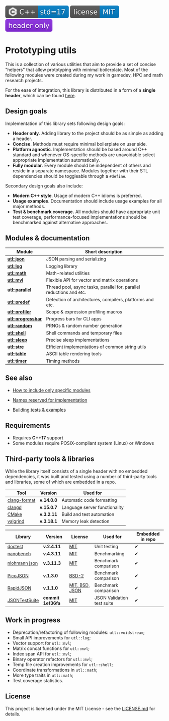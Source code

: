 [<img src ="docs/images/icon_cpp_std_17.svg">](https://en.wikipedia.org/wiki/C%2B%2B#Standardization)
[<img src ="docs/images/icon_license_mit.svg">](https://github.com/DmitriBogdanov/prototyping_utils/blob/master/LICENSE.md)
[<img src ="docs/images/icon_header_only.svg">](https://en.wikipedia.org/wiki/Header-only)

# Prototyping utils

This is a collection of various utilities that aim to provide a set of concise "helpers" that allow prototyping with minimal boilerplate. Most of the following modules were created during my work in gamedev, HPC and math research projects.

For the ease of integration, this library is distributed in a form of a **single header**, which can be found [here](https://github.com/DmitriBogdanov/prototyping_utils/blob/master/include/proto_utils.hpp).

## Design goals

Implementation of this library sets following design goals:

* **Header only**. Adding library to the project should be as simple as adding a header.
* **Concise**. Methods must require minimal boilerplate on user side.
* **Platform agnostic**. Implementation should be based around C++ standard and whenever OS-specific methods are unavoidable select appropriate implementation automatically.
* **Fully modular**. Every module should be independent of others and reside in a separate namespace. Modules together with their STL dependencies should be toggleable through a `#define`.

Secondary design goals also include:

* **Modern C++ style**. Usage of modern C++ idioms is preferred.
* **Usage examples**. Documentation should include usage examples for all major methods.
* **Test & benchmark coverage.** All modules should have appropriate unit test coverage, performance-focused implementations should be benchmarked against alternative approaches.

## Modules & documentation

| Module | Short description |
| - | - |
| [**utl::json**](https://github.com/DmitriBogdanov/prototyping_utils/blob/master/docs/module_json.md) | JSON parsing and serializing |
| [**utl::log**](https://github.com/DmitriBogdanov/prototyping_utils/blob/master/docs/module_log.md) | Logging library |
| [**utl::math**](https://github.com/DmitriBogdanov/prototyping_utils/blob/master/docs/module_math.md) | Math-related utilities |
| [**utl::mvl**](https://github.com/DmitriBogdanov/prototyping_utils/blob/master/docs/module_mvl.md) | Flexible API for vector and matrix operations |
| [**utl::parallel**](https://github.com/DmitriBogdanov/prototyping_utils/blob/master/docs/module_parallel.md) | Thread pool, async tasks, parallel for, parallel reductions and etc. |
| [**utl::predef**](https://github.com/DmitriBogdanov/prototyping_utils/blob/master/docs/module_predef.md) | Detection of architectures, compilers, platforms and etc. |
| [**utl::profiler**](https://github.com/DmitriBogdanov/prototyping_utils/blob/master/docs/module_profiler.md) | Scope & expression profiling macros |
| [**utl::progressbar**](https://github.com/DmitriBogdanov/prototyping_utils/blob/master/docs/module_progressbar.md) | Progress bars for CLI apps |
| [**utl::random**](https://github.com/DmitriBogdanov/prototyping_utils/blob/master/docs/module_random.md) | PRNGs & random number generation |
| [**utl::shell**](https://github.com/DmitriBogdanov/prototyping_utils/blob/master/docs/module_shell.md) | Shell commands and temporary files |
| [**utl::sleep**](https://github.com/DmitriBogdanov/prototyping_utils/blob/master/docs/module_sleep.md) | Precise sleep implementations |
| [**utl::stre**](https://github.com/DmitriBogdanov/prototyping_utils/blob/master/docs/module_stre.md) | Efficient implementations of common string utils |
| [**utl::table**](https://github.com/DmitriBogdanov/prototyping_utils/blob/master/docs/module_table.md) | ASCII table rendering tools |
| [**utl::timer**](https://github.com/DmitriBogdanov/prototyping_utils/blob/master/docs/module_timer.md) | Timing methods |

## See also

* [How to include only specific modules](https://github.com/DmitriBogdanov/prototyping_utils/blob/master/docs/guide_selecting_modules.md)

* [Names reserved for implementation](https://github.com/DmitriBogdanov/prototyping_utils/blob/master/docs/guide_reserved_names.md)

* [Building tests & examples](https://github.com/DmitriBogdanov/prototyping_utils/blob/master/docs/guide_building_project.md)



## Requirements

* Requires **C++17** support
* Some modules require POSIX-compliant system (Linux) or Windows

## Third-party tools & libraries

While the library itself consists of a single header with no embedded dependencies, it was built and tested using a number of third-party tools and libraries, some of which are embedded in a repo.

| Tool | Version | Used for |
| - | - | - |
| [clang-format](https://clang.llvm.org/docs/ClangFormat.html) | **v.14.0.0** | Automatic code formatting |
| [clangd](https://clangd.llvm.org) | **v.15.0.7** | Language server functionality |
| [CMake](https://cmake.org) | **v.3.2.11** | Build and test automation |
| [valgrind](https://valgrind.org) | **v.3.18.1** | Memory leak detection |

| Library | Version | License | Used for | Embedded in repo |
| - | - | - | - | - |
| [doctest](https://github.com/doctest/doctest) | **v.2.4.11** | [MIT](https://github.com/doctest/doctest/blob/master/LICENSE.txt) | Unit testing | ✔ |
| [nanobench](https://github.com/martinus/nanobench) | **v.4.3.11** | [MIT](https://github.com/martinus/nanobench/blob/master/LICENSE) | Benchmarking | ✔ |
| [nlohmann json](https://github.com/nlohmann/json) | **v.3.11.3** | [MIT](https://github.com/nlohmann/json/blob/develop/LICENSE.MIT) | Benchmark comparison | ✔ |
| [PicoJSON](https://github.com/kazuho/picojson) | **v.1.3.0** | [BSD-2](https://github.com/kazuho/picojson/blob/master/LICENSE) | Benchmark comparison | ✔ |
| [RapidJSON](https://github.com/Tencent/rapidjson) | **v.1.1.0** | [MIT, BSD, JSON](https://github.com/Tencent/rapidjson/blob/master/license.txt) | Benchmark comparison | ✔ |
| [JSONTestSuite](https://github.com/nst/JSONTestSuite/) | **commit 1ef36fa** | [MIT](https://github.com/nst/JSONTestSuite/blob/master/LICENSE) | JSON Validation test suite | ✔ |

## Work in progress

* Deprecation/refactoring of following modules: `utl::voidstream`;
* Small API improvements for `utl::log`;
* Vector support for `utl::mvl`;
* Matrix concat functions for `utl::mvl`;
* Index span API for `utl::mvl`;
* Binary operator refactors for `utl::mvl`;
* Temp file creation improvements for `utl::shell`;
* Coordinate transformations in `utl::math`;
* More type traits in `utl::math`;
* Test coverage statistics.

## License

This project is licensed under the MIT License - see the [LICENSE.md](https://github.com/DmitriBogdanov/prototyping_utils/blob/master/LICENSE.md) for details.
